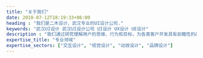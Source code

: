 ```yaml
---
title: "关于我们"
date: 2018-07-12T18:19:33+06:00
heading : "我们是二木设计，武汉专业的UI设计公司."
keywords: "武汉UI设计 武汉UI设计公司 UI设计 UX设计 UE设计"
description : "我们通过研究理解用户的思维、行为和目标，为各类客户开发具有前瞻性的品牌标识、网站、插图和动画，让用户在情感上、行为上感知产品的创新、感受完美的体验，超越品牌的价值。我们坚持“以用户为中心”的设计流程来帮助我们的客户设计用户体验友好的产品，减少开发和支持成本，进而促进销售、提升利润和品牌知名度。"
expertise_title: "专业领域"
expertise_sectors: ["交互设计", "视觉设计", "动效设计", "品牌设计"]
---
```

